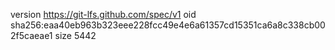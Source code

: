 version https://git-lfs.github.com/spec/v1
oid sha256:eaa40eb963b323eee228fcc49e4e6a61357cd15351ca6a8c338cb002f5caeae1
size 5442
